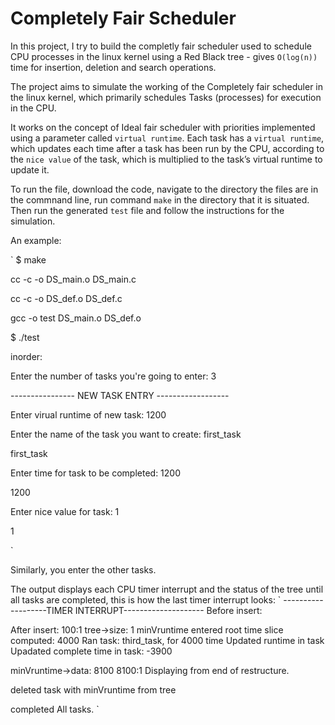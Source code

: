 # Completely Fair Scheduler

In this project, I try to build the completly fair scheduler used to schedule CPU processes in the linux kernel using a Red Black tree - gives `O(log(n))` time for insertion, deletion and search operations.


The project aims to simulate the working of the Completely fair scheduler in the linux kernel, which primarily schedules Tasks (processes) for execution in the CPU.


It works on the concept of Ideal fair scheduler with priorities implemented using a parameter called `virtual runtime`. Each task has a `virtual runtime`, which updates each time after a task has been run by the CPU, according to the `nice value` of the task, which is multiplied to the task’s virtual runtime to update it.


To run the file, download the code, navigate to the directory the files are in the commnand line, run command `make` in the directory that it is situated.
Then run the generated `test` file and follow the instructions for the simulation.


An example: 


`
$ make


cc    -c -o DS_main.o DS_main.c


cc    -c -o DS_def.o DS_def.c


gcc -o test DS_main.o DS_def.o


$ ./test


inorder:


Enter the number of tasks you're going to enter: 3



---------------- NEW TASK ENTRY ------------------


Enter virual runtime of new task: 1200


Enter the name of the task you want to create: first_task


first_task


Enter time for task to be completed: 1200


1200


Enter nice value for task: 1


1


`

Similarly, you enter the other tasks.

The output displays each CPU timer interrupt and the status of the tree until all tasks are completed, this is how the last timer interrupt looks:
`
-------------------TIMER INTERRUPT--------------------
Before insert:

After insert:
100:1
tree->size: 1
minVruntime entered root
time slice computed: 4000
Ran task: third_task, for 4000 time
Updated runtime in task
Upadated complete time in task: -3900

minVruntime->data: 8100
8100:1
Displaying from end of restructure.


deleted task with minVruntime from tree


completed All tasks.
`
